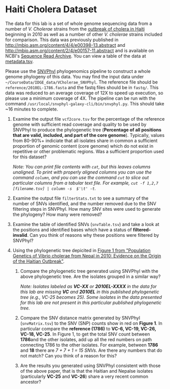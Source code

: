 # Haiti Cholera Dataset

The data for this lab is a set of whole genome sequencing data from a number of *V. Cholerae* strains from the [outbreak of cholera in Haiti][haiti-cholera] beginning in 2010 as well as a number of other *V. cholerae* strains included for comparison.  This data was previously published in <http://mbio.asm.org/content/4/4/e00398-13.abstract> and <http://mbio.asm.org/content/2/4/e00157-11.abstract> and is available on NCBI's [Sequence Read Archive](http://www.ncbi.nlm.nih.gov/sra/).  You can view a table of the data at [metadata.tsv][].

Please use the [SNVPhyl][] phylogenomics pipeline to construct a whole genome phylogeny of this data. You may find the input data under `~/CourseData/IDGE_data/VCholerae_SNVPhyl`. The reference file should be `reference/2010EL-1786.fasta` and the fastq files should be in `fastq/`. This data was reduced to an average coverage of 12X to speed up execution, so please use a minimum coverage of 4X.  The pipeline can be run with the command `/usr/local/snvphyl-galaxy-cli/bin/snvphyl.py`. This should take ~16 minutes to complete.

1. Examine the output file `vcf2core.tsv` for the percentage of the reference genome with sufficient read coverage and quality to be used by SNVPhyl to produce the phylogenetic tree (**Percentage of all positions that are valid, included, and part of the core genome**). Typically, values from 80-90%+ indiciate that all isolates share in common a sufficient proportion of genomic content (core genome) which do not exist in repetitive or other problematic regions. Was a sufficient proportion used for this dataset?

   *Note: You can print file contents with `cat`, but this leaves columns unaligned. To print with properly aligned columns you can use the command `column`, and you can use the command `cut` to slice out particular columns from a tabular text file. For example, `cut -f 1,2,7 [filename.tsv] | column -s  $'\t' -t`.*

2. Examine the output file `filterStats.txt` to see a summary of the number of SNVs identified, and the number removed due to the SNV filtering steps in SNVPhyl. How many SNV sites were used to generate the phylogeny? How many were removed?

3. Examine the table of identified SNVs (`snvTable.tsv`) and take a look at the positions and identified bases which have a status of **filtered-invalid**. Can you think of reasons why these positions were filtered by SNVPhyl?

4. Using the phylogenetic tree depicited in [Figure 1 from "Population Genetics of Vibrio cholerae from Nepal in 2010: Evidence on the Origin of the Haitian Outbreak"][pop-vc-f1].

   1. Compare the phylogenetic tree generated using SNVPhyl with the above phylogenetic tree. Are the isolates grouped in a similar way?

      *Note: Isolates labeled as __VC-XX__ or __2010EL-XXXX__ in the data for this lab are missing __VC__ and __2010EL__ in this published phylogenetic tree (e.g., VC-25 becomes 25). Some isolates in the data presented for this lab are not present in this particular published phylogenetic tree.*

   2. Compare the SNV distance matrix generated by SNVPhyl (`snvMatrix.tsv`) to the SNV (SNP) counts show in red on **Figure 1**. In particular compare the **reference (1786)** to **VC-6, VC-19, VC-26, VC-18, VC-25**.  In Figure 1, to get the total SNV count between **1786**and the other isolates, add up all the red numbers on path connecting 1786 to the other isolates.  For example, between **1786** and **18** there are *7 + 7 + 1 = 15 SNVs*. Are there any numbers that do not match? Can you think of a reason for this?

   3. Are the results you generated using SNVPhyl consistent with those of the above paper, that is that the Haitian and Nepalse isolates (particularly **VC-25** and **VC-26**) share a very recent common ancestor?

[pop-vc-f1]: http://mbio.asm.org/content/2/4/e00157-11/F1.expansion.html
[haiti-cholera]: http://en.wikipedia.org/wiki/2010%E2%80%9313_Haiti_cholera_outbreak
[metadata.tsv]: metadata.tsv
[SNVPhyl]: https://snvphyl.readthedocs.io
